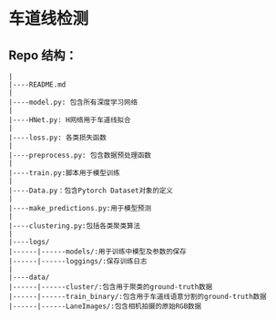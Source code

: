 # 车道线检测

## Repo 结构：

    |
    |----README.md
    |
    |----model.py: 包含所有深度学习网络
    |
    |----HNet.py: H网络用于车道线拟合
    |
    |----loss.py: 各类损失函数
    |
    |----preprocess.py: 包含数据预处理函数
    |
    |----train.py:脚本用于模型训练
    |
    |----Data.py：包含Pytorch Dataset对象的定义
    |
    |----make_predictions.py:用于模型预测
    |
    |----clustering.py:包括各类聚类算法
    |
    |----logs/
    |------|------models/:用于训练中模型及参数的保存
    |------|------loggings/:保存训练日志
    |
    |----data/
    |------|------cluster/:包含用于聚类的ground-truth数据
    |------|------train_binary/:包含用于车道线语意分割的ground-truth数据
    |------|------LaneImages/:包含相机拍摄的原始RGB数据

